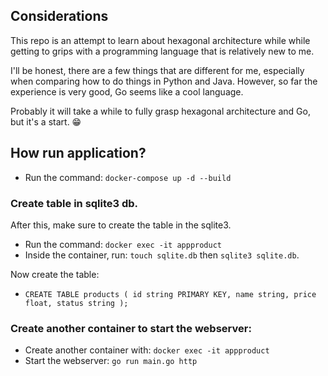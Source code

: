 ## Considerations
This repo is an attempt to learn about hexagonal architecture while while getting to grips with a programming language that is relatively new to me.

I'll be honest, there are a few things that are different for me, especially when comparing how to do things in Python and Java. However, so far the experience is very good, Go seems like a cool language.

Probably it will take a while to fully grasp hexagonal architecture and Go, but it's a start. :grin:

## How run application?

- Run the command: `docker-compose up -d --build`

### Create table in sqlite3 db.
After this, make sure to create the table in the sqlite3.
- Run the command: `docker exec -it appproduct`
- Inside the container, run: `touch sqlite.db` then `sqlite3 sqlite.db`.

Now create the table:
- `CREATE TABLE products (
    id string PRIMARY KEY,
    name string,
    price float,
    status string
);`

### Create another container to start the webserver:

- Create another container with: `docker exec -it appproduct`
- Start the webserver: `go run main.go http`





